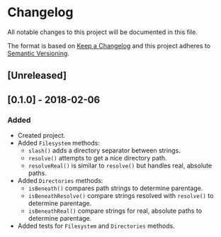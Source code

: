 # Changelog

All notable changes to this project will be documented in this file.

The format is based on [Keep a Changelog](http://keepachangelog.com/en/1.0.0/)
and this project adheres to [Semantic Versioning](http://semver.org/spec/v2.0.0.html).

## [Unreleased]

## [0.1.0] - 2018-02-06

### Added

- Created project.
- Added `Filesystem` methods:
  - `slash()` adds a directory separator between strings.
  - `resolve()` attempts to get a nice directory path.
  - `resolveReal()` is similar to `resolve()` but handles real, absolute paths.
- Added `Directories` methods:
  - `isBeneath()` compares path strings to determine parentage.
  - `isBeneathResolve()` compare strings resolved with `resolve()` to determine
    parentage.
  - `isBeneathReal()` compare strings for real, absolute paths to determine
    parentage.
- Added tests for `Filesystem` and `Directories` methods.